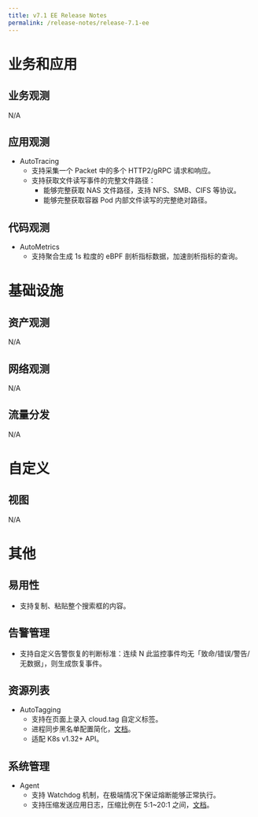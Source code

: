 ```yaml
---
title: v7.1 EE Release Notes
permalink: /release-notes/release-7.1-ee
---
```


# 业务和应用

## 业务观测

N/A

## 应用观测

- AutoTracing
  - 支持采集一个 Packet 中的多个 HTTP2/gRPC 请求和响应。
  - 支持获取文件读写事件的完整文件路径：
    - 能够完整获取 NAS 文件路径，支持 NFS、SMB、CIFS 等协议。
    - 能够完整获取容器 Pod 内部文件读写的完整绝对路径。

## 代码观测

- AutoMetrics
  - 支持聚合生成 1s 粒度的 eBPF 剖析指标数据，加速剖析指标的查询。

# 基础设施

## 资产观测

N/A

## 网络观测

N/A

## 流量分发

N/A

# 自定义

## 视图

N/A

# 其他

## 易用性

- 支持复制、粘贴整个搜索框的内容。

## 告警管理

- 支持自定义告警恢复的判断标准：连续 N 此监控事件均无「致命/错误/警告/无数据」，则生成恢复事件。

## 资源列表

- AutoTagging
  - 支持在页面上录入 cloud.tag 自定义标签。
  - 进程同步黑名单配置简化，[文档](../configuration/agent/#inputs.proc.process_blacklist)。
  - 适配 K8s v1.32+ API。

## 系统管理

- Agent
  - 支持 Watchdog 机制，在极端情况下保证熔断能够正常执行。
  - 支持压缩发送应用日志，压缩比例在 5:1~20:1 之间，[文档](../configuration/agent/#outputs.compression.application_log)。
